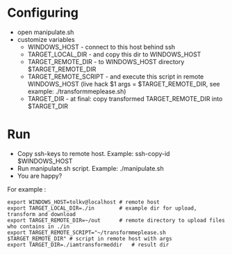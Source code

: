 # Configuring

* open manipulate.sh
* customize variables
	* WINDOWS_HOST - connect to this host behind ssh
	* TARGET_LOCAL_DIR - and copy this dir to WINDOWS_HOST
	* TARGET_REMOTE_DIR - to WINDOWS_HOST directory $TARGET_REMOTE_DIR
	* TARGET_REMOTE_SCRIPT - and execute this script in remote WINDOWS_HOST (live hack $1 args = $TARGET_REMOTE_DIR, see example: ./transformmeplease.sh)
	* TARGET_DIR - at final: copy transformed TARGET_REMOTE_DIR into $TARGET_DIR

# Run

* Copy ssh-keys to remote host. Example: ssh-copy-id $WINDOWS_HOST
* Run manipulate.sh script. Example: ./manipulate.sh
* You are happy?

For example :

```
export WINDOWS_HOST=tolkv@localhost	# remote host
export TARGET_LOCAL_DIR=./in 		# example dir for upload, transform and download
export TARGET_REMOTE_DIR=~/out		# remote directory to upload files who contains in ./in
export TARGET_REMOTE_SCRIPT="~/transformmeplease.sh $TARGET_REMOTE_DIR" # script in remote host with args
export TARGET_DIR=./iamtransformeddir	# result dir
```

